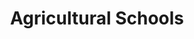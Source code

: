 --- 
title: "Agricultural Schools" 
layout: customlayout8 # Replace with the actual layout name 
---